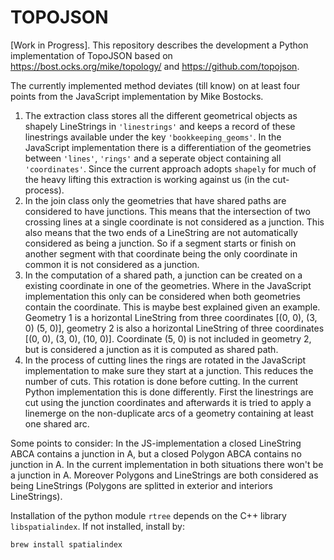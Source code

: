 # TOPOJSON

[Work in Progress]. This repository describes the development a Python implementation of TopoJSON based on https://bost.ocks.org/mike/topology/ and https://github.com/topojson.

The currently implemented method deviates (till know) on at least four points from the JavaScript implementation by Mike Bostocks.
1. The extraction class stores all the different geometrical objects as shapely LineStrings in `'linestrings'` and keeps a record of these linestrings available under the key `'bookkeeping_geoms'`. In the JavaScript implementation there is a differentiation of the geometries between `'lines'`, `'rings'` and a seperate object containing all `'coordinates'`. Since the current approach adopts `shapely` for much of the heavy lifting this extraction is working against us (in the cut-process).
2. In the join class only the geometries that have shared paths are considered to have junctions. This means that the intersection of two crossing lines at a single coordinate is not considered as a junction. This also means that the two ends of a LineString are not automatically considered as being a junction. So if a segment starts or finish on another segment with that coordinate being the only coordinate in common it is not considered as a junction.
3. In the computation of a shared path, a junction can be created on a existing coordinate in one of the geometries. Where in the JavaScript implementation this only can be considered when both geometries contain the coordinate. This is maybe best explained given an example. Geometry 1 is a horizontal LineString from three coordinates [(0, 0), (3, 0) (5, 0)], geometry 2 is also a horizontal LineString of three coordinates [(0, 0), (3, 0), (10, 0)]. Coordinate (5, 0) is not included in geometry 2, but is considered a junction as it is computed as shared path.
4. In the process of cutting lines the rings are rotated in the JavaScript implementation to make sure they start at a junction. This reduces the number of cuts. This rotation is done before cutting. In the current Python implementation this is done differently. First the linestrings are cut using the junction coordinates and afterwards it is tried to apply a linemerge on the non-duplicate arcs of a geometry containing at least one shared arc.

Some points to consider:
In the JS-implementation a closed LineString ABCA contains a junction in A, but a closed Polygon ABCA contains no junction in A. In the current implementation in both situations there won't be a junction in A. Moreover Polygons and LineStrings are both considered as being LineStrings (Polygons are splitted in exterior and interiors LineStrings).

Installation of the python module `rtree` depends on the C++ library `libspatialindex`. If not installed, install by:

```bash
brew install spatialindex
```